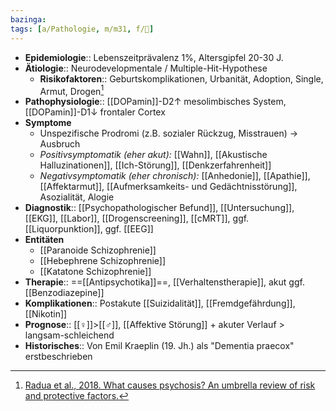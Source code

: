 ```yaml
---
bazinga: 
tags: [a/Pathologie, m/m31, f/💭]
---
```


- **Epidemiologie**:: Lebenszeitprävalenz 1%, Altersgipfel 20-30 J.
- **Ätiologie**:: Neurodevelopmentale / Multiple-Hit-Hypothese
	- **Risikofaktoren**:: Geburtskomplikationen, Urbanität, Adoption, Single, Armut, Drogen[^1]
- **Pathophysiologie**:: [[DOPamin]]-D2↑ mesolimbisches System, [[DOPamin]]-D1↓ frontaler Cortex
- **Symptome**
	- Unspezifische Prodromi (z.B. sozialer Rückzug, Misstrauen) → Ausbruch
	- *Positivsymptomatik (eher akut):* [[Wahn]], [[Akustische Halluzinationen]], [[Ich-Störung]], [[Denkzerfahrenheit]]
	- *Negativsymptomatik (eher chronisch):* [[Anhedonie]], [[Apathie]], [[Affektarmut]], [[Aufmerksamkeits- und Gedächtnisstörung]], Asozialität, Alogie
- **Diagnostik**:: [[Psychopathologischer Befund]], [[Untersuchung]], [[EKG]], [[Labor]], [[Drogenscreening]], [[cMRT]], ggf. [[Liquorpunktion]], ggf. [[EEG]]
- **Entitäten**
	- [[Paranoide Schizophrenie]]
	- [[Hebephrene Schizophrenie]]
	- [[Katatone Schizophrenie]]
- **Therapie**:: ==[[Antipsychotika]]==, [[Verhaltenstherapie]], akut ggf. [[Benzodiazepine]]
- **Komplikationen**:: Postakute [[Suizidalität]], [[Fremdgefährdung]], [[Nikotin]]
- **Prognose**:: [[♀]]>[[♂]], [[Affektive Störung]] + akuter Verlauf > langsam-schleichend
- **Historisches**:: Von Emil Kraeplin (19. Jh.) als "Dementia praecox" erstbeschrieben

[^1]: [Radua et al., 2018. What causes psychosis? An umbrella review of risk and protective factors.](https://www.ncbi.nlm.nih.gov/pmc/articles/PMC5775150/)